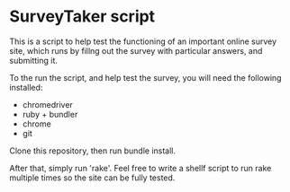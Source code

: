 # SurveyTaker script

This is a script to help test the functioning of an important online survey site, 
which runs by fillng out the survey with particular answers, and submitting it.

To the run the script, and help test the survey, you will need the following installed:

- chromedriver
- ruby + bundler
- chrome
- git

Clone this repository, then run bundle install.

After that, simply run 'rake'. Feel free to write a shellf script to run rake multiple times
so the site can be fully tested.

